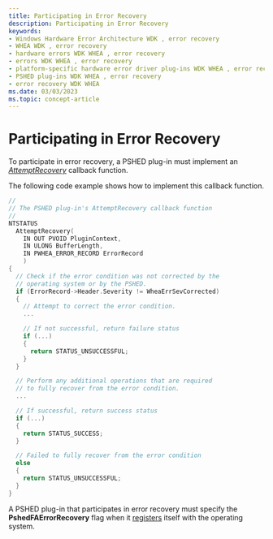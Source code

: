 ```yaml
---
title: Participating in Error Recovery
description: Participating in Error Recovery
keywords:
- Windows Hardware Error Architecture WDK , error recovery
- WHEA WDK , error recovery
- hardware errors WDK WHEA , error recovery
- errors WDK WHEA , error recovery
- platform-specific hardware error driver plug-ins WDK WHEA , error recovery
- PSHED plug-ins WDK WHEA , error recovery
- error recovery WDK WHEA
ms.date: 03/03/2023
ms.topic: concept-article
---
```


# Participating in Error Recovery


To participate in error recovery, a PSHED plug-in must implement an [*AttemptRecovery*](/windows-hardware/drivers/ddi/ntddk/nc-ntddk-pshed_pi_attempt_error_recovery) callback function.

The following code example shows how to implement this callback function.

```cpp
//
// The PSHED plug-in's AttemptRecovery callback function
//
NTSTATUS
  AttemptRecovery(
    IN OUT PVOID PluginContext,
    IN ULONG BufferLength,
    IN PWHEA_ERROR_RECORD ErrorRecord
    )
{
  // Check if the error condition was not corrected by the
  // operating system or by the PSHED.
  if (ErrorRecord->Header.Severity != WheaErrSevCorrected)
  {
    // Attempt to correct the error condition.
    ...

    // If not successful, return failure status
    if (...)
    {
      return STATUS_UNSUCCESSFUL;
    }
  }

  // Perform any additional operations that are required
  // to fully recover from the error condition.
  ...

  // If successful, return success status
  if (...)
  {
    return STATUS_SUCCESS;
  }

  // Failed to fully recover from the error condition
  else
  {
    return STATUS_UNSUCCESSFUL;
  }
}
```

A PSHED plug-in that participates in error recovery must specify the **PshedFAErrorRecovery** flag when it [registers](registering-a-pshed-plug-in.md) itself with the operating system.

 

